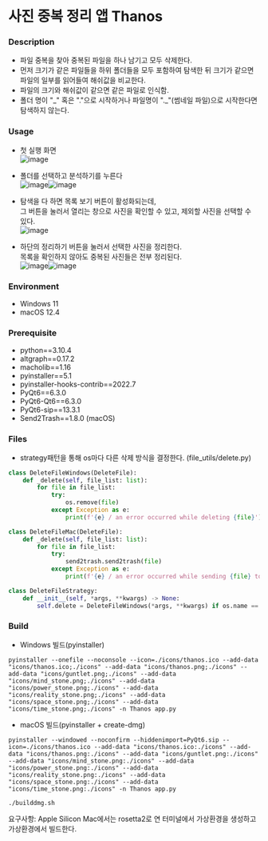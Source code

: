 # 사진 중복 정리 앱 Thanos

### Description
* 파일 중복을 찾아 중복된 파일을 하나 남기고 모두 삭제한다.
* 먼저 크기가 같은 파일들을 하위 폴더들을 모두 포함하여 탐색한 뒤 크기가 같으면 파일의 일부를 읽어들여 해쉬값을 비교한다.
* 파일의 크기와 해쉬값이 같으면 같은 파일로 인식함.
* 폴더 명이 "\_" 혹은 "."으로 시작하거나 파일명이 "._"(썸네일 파일)으로 시작한다면 탐색하지 않는다.

### Usage
* 첫 실행 화면\
![image](https://user-images.githubusercontent.com/87699755/175552995-9641d8fc-22a1-4287-a2c2-ccc8ca86efb5.png)

* 폴더를 선택하고 분석하기를 누른다\
![image](https://user-images.githubusercontent.com/87699755/175554294-537e80f6-9e32-48aa-8edf-dd1eeb7e3588.png)![image](https://user-images.githubusercontent.com/87699755/175556261-5e74ca4c-984e-4b60-b086-7234416730c8.png)

* 탐색을 다 하면 목록 보기 버튼이 활성화되는데, \
그 버튼을 눌러서 열리는 창으로 사진을 확인할 수 있고, 제외할 사진을 선택할 수 있다. \
![image](https://user-images.githubusercontent.com/87699755/175554954-91cd7964-e977-4c6b-a414-248f7586c403.png)

* 하단의 정리하기 버튼을 눌러서 선택한 사진을 정리한다. \
목록을 확인하지 않아도 중복된 사진들은 전부 정리된다. \
![image](https://user-images.githubusercontent.com/87699755/175555771-71d27c24-80f5-40cb-bac1-0339c8c9b8c5.png)![image](https://user-images.githubusercontent.com/87699755/175556576-5bae0172-713b-43af-bbeb-d3f7cd13521e.png)


### Environment
* Windows 11 
* macOS 12.4

### Prerequisite
* python==3.10.4
* altgraph==0.17.2
* macholib==1.16
* pyinstaller==5.1
* pyinstaller-hooks-contrib==2022.7
* PyQt6==6.3.0
* PyQt6-Qt6==6.3.0
* PyQt6-sip==13.3.1
* Send2Trash==1.8.0 (macOS)

### Files
* strategy패턴을 통해 os마다 다른 삭제 방식을 결정한다. (file_utils/delete.py)
```python
class DeleteFileWindows(DeleteFile):
    def _delete(self, file_list: list):
        for file in file_list:
            try:
                os.remove(file)
            except Exception as e:
                print(f'{e} / an error occurred while deleting {file}')

class DeleteFileMac(DeleteFile):
    def _delete(self, file_list: list):
        for file in file_list:
            try:
                send2trash.send2trash(file)
            except Exception as e:
                print(f'{e} / an error occurred while sending {file} to trash')

class DeleteFileStrategy:
    def __init__(self, *args, **kwargs) -> None:
        self.delete = DeleteFileWindows(*args, **kwargs) if os.name == 'nt' else DeleteFileMac(*args, **kwargs)
```

### Build

* Windows 빌드(pyinstaller)
```
pyinstaller --onefile --noconsole --icon=./icons/thanos.ico --add-data "icons/thanos.ico;./icons" --add-data "icons/thanos.png;./icons" --add-data "icons/guntlet.png;./icons" --add-data "icons/mind_stone.png;./icons" --add-data "icons/power_stone.png;./icons" --add-data "icons/reality_stone.png;./icons" --add-data "icons/space_stone.png;./icons" --add-data "icons/time_stone.png;./icons" -n Thanos app.py
```

* macOS 빌드(pyinstaller + create-dmg)
```
pyinstaller --windowed --noconfirm --hiddenimport=PyQt6.sip --icon=./icons/thanos.ico --add-data "icons/thanos.ico:./icons" --add-data "icons/thanos.png:./icons" --add-data "icons/guntlet.png:./icons" --add-data "icons/mind_stone.png:./icons" --add-data "icons/power_stone.png:./icons" --add-data "icons/reality_stone.png:./icons" --add-data "icons/space_stone.png:./icons" --add-data "icons/time_stone.png:./icons" -n Thanos app.py 

./builddmg.sh
```
요구사항: Apple Silicon Mac에서는 rosetta2로 연 터미널에서 가상환경을 생성하고 가상환경에서 빌드한다.
